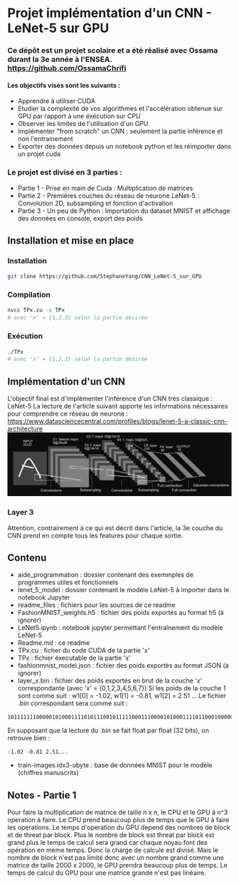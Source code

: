 # Projet implémentation d'un CNN - LeNet-5 sur GPU

### Ce dépôt est un projet scolaire et a été réalisé avec Ossama durant la 3e année à l'ENSEA. https://github.com/OssamaChrifi

#### Les objectifs visés sont les suivants :
* Apprendre à utiliser CUDA
* Etudier la complexité de vos algorithmes et l'accélération obtenue sur GPU par rapport à une éxécution sur CPU
* Observer les limites de l'utilisation d'un GPU
* Implémenter "from scratch" un CNN : seulement la partie inférence et non l'entrainement
* Exporter des données depuis un notebook python et les réimporter dans un projet cuda

### Le projet est divisé en 3 parties :
* Partie 1 - Prise en main de Cuda : Multiplication de matrices
* Partie 2 - Premières couches du réseau de neurone LeNet-5 : Convolution 2D, subsampling et fonction d'activation
* Partie 3 - Un peu de Python : Importation du dataset MNIST et affichage des données en console, export des poids

## Installation et mise en place
### Installation
```sh
git clone https://github.com/StephaneYang/CNN_LeNet-5_sur_GPU
```
### Compilation
```sh
nvcc TPx.cu -o TPx
# avec 'x' = {1,2,3} selon la partie désirée
```
### Exécution
```sh
./TPx
# avec 'x' = {1,2,3} selon la partie désirée
```

## Implémentation d'un CNN
L'objectif final est d'implémenter l'inférence d'un CNN très classique : LeNet-5
La lecture de l'article suivant apporte les informations nécessaires pour comprendre ce réseau de neurone :
https://www.datasciencecentral.com/profiles/blogs/lenet-5-a-classic-cnn-architecture
![Alt text](readme_files/LeNet-5.png)
### Layer 3
Attention, contrairement à ce qui est décrit dans l'article, la 3e couche du CNN prend en compte tous les features pour chaque sortie.

## Contenu
* aide_programmation : dossier contenant des exemmples de programmes utiles et fonctionnels
* lenet_5_model : dossier contenant le modèle LeNet-5 à importer dans le notebook Jupyter
* readme_files : fichiers pour les sources de ce readme
* FashionMNIST_weights.h5 : fichier des poids exportés au format h5 (à ignorer)
* LeNet5.ipynb : notebook jupyter permettant l'entraînement du modèle LeNet-5
* Readme.md : ce readme
* TPx.cu : ficher du code CUDA de la partie 'x'
* TPx : fichier éxecutable de la partie 'x'
* fashionmnist_model.json : fichier des poids exportés au format JSON (à ignorer)
* layer_x.bin : fichier des poids exportés en brut de la couche 'x' correspondante (avec 'x' = {0,1,2,3,4,5,6,7})
Si les poids de la couche 1 sont comme suit : w1[0] = -1.02, w1[1] = -0.81, w1[2] = 2.51 ...
Le fichier .bin correspondant sera comme suit :
```
101111111000001010001111010111001011111000111000010100011110110001000000001000001010001111010111...
```
En supposant que la lecture du .bin se fait float par float (32 bits), on retrouve bien :
```
-1.02 -0.81 2.51...
```
* train-images.idx3-ubyte : base de données MNIST pour le modèle (chiffres manuscrits)

## Notes - Partie 1
Pour faire la multiplication de matrice de taille n x n, le CPU et le GPU à n^3 operation à faire.
Le CPU prend beaucoup plus de temps que le GPU à faire les operations.
Le temps d'operation du GPU depend des nombres de block et de threat par block. Plus le nombre de block est threat par block est grand
plus le temps de calcul sera grand car chaque noyau font des opération en meme temps. Donc la charge de calcule est divisé.
Mais le nombre de block n'est pas limité donc avec un nombre grand comme une matrice de taille 2000 x 2000, le GPU prendra beaucoup plus de temps.
Le temps de calcul du GPU pour une matrice grande n'est pas linéaire.
